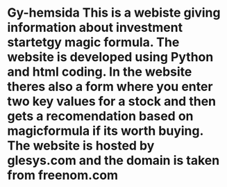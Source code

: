 # Gy-hemsida This is a webiste giving information about investment startetgy magic formula. The website is developed using Python and html coding. In the website theres also a form where you enter two key values for a stock and then gets a recomendation based on magicformula if its worth buying. The website is hosted by glesys.com and the domain is taken from freenom.com
